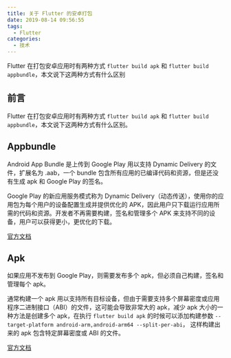```yaml
---
title: 关于 Flutter 的安卓打包
date: 2019-08-14 09:56:55
tags:
  - Flutter
categories:
  - 技术
---
```


Flutter 在打包安卓应用时有两种方式 `flutter build apk` 和 `flutter build appbundle`，本文说下这两种方式有什么区别

<!--more-->

## 前言

Flutter 在打包安卓应用时有两种方式 `flutter build apk` 和 `flutter build appbundle`，本文说下这两种方式有什么区别。

## Appbundle

Android App Bundle 是上传到 Google Play 用以支持 Dynamic Delivery 的文件，扩展名为 .aab，一个 bundle 包含所有应用的已编译代码和资源，但是还没有生成 apk 和 Google Play 的签名。

Google Play 的新应用服务模式称为 Dynamic Delivery（动态传送），使用你的应用包为每个用户的设备配置生成并提供优化的 APK，因此用户只下载运行应用所需的代码和资源。开发者不再需要构建，签名和管理多个 APK 来支持不同的设备，用户可以获得更小，更优化的下载。

[官方文档](https://developer.android.com/guide/app-bundle)

## Apk

如果应用不发布到 Google Play，则需要发布多个 apk，但必须自己构建，签名和管理每个 apk。

通常构建一个 apk 用以支持所有目标设备，但由于需要支持多个屏幕密度或应用程序二进制接口（ABI）的文件，这可能会导致非常大的 apk，减少 apk 大小的一种方法是创建多个 apk，在执行 `flutter build apk` 的时候可以添加构建参数 `--target-platform android-arm,android-arm64 --split-per-abi`， 这样构建出来的 apk 包含特定屏幕密度或 ABI 的文件。

[官方文档](https://developer.android.com/studio/build/configure-apk-splits)
